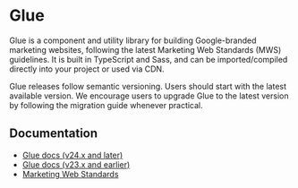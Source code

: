 # Glue

Glue is a component and utility library for building Google-branded marketing
websites, following the latest Marketing Web Standards (MWS) guidelines. It is
built in TypeScript and Sass, and can be imported/compiled directly into your
project or used via CDN.

Glue releases follow semantic versioning. Users should start with the latest
available version. We encourage users to upgrade Glue to the latest version by
following the migration guide whenever practical.

## Documentation

*   [Glue docs (v24.x and later)](https://source.cloud.google.com/h/webmaster/bs/glue/+/master:docs/index.md)
*   [Glue docs (v23.x and earlier)](https://glue-docs.appspot.com/)
*   [Marketing Web Standards](https://standards.google/guidelines/marketing-web-standards/)

